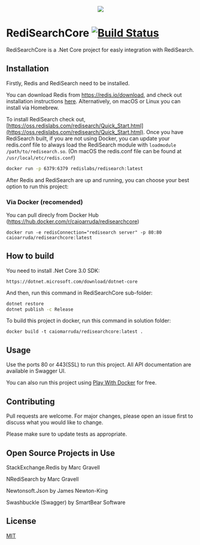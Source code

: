 <p align="center">
  <a href="https://github.com/caiomarruda/RediSearchCore">
    <img src="https://user-images.githubusercontent.com/7254083/67167919-8ac01980-f396-11e9-9477-955f82d3000d.png">
  </a>
</p>

# RediSearchCore [![Build Status](https://travis-ci.org/caiomarruda/RediSearchCore.svg?branch=master)](https://travis-ci.org/caiomarruda/RediSearchCore)

RediSearchCore is a .Net Core project for easly integration with RediSearch.


## Installation

Firstly, Redis and RediSearch need to be installed.

You can download Redis from https://redis.io/download, and check out
installation instructions
[here](https://github.com/antirez/redis#installing-redis). Alternatively, on
macOS or Linux you can install via Homebrew.

To install RediSearch check out,
[https://oss.redislabs.com/redisearch/Quick_Start.html](https://oss.redislabs.com/redisearch/Quick_Start.html).
Once you have RediSearch built, if you are not using Docker, you can update your
redis.conf file to always load the RediSearch module with
`loadmodule /path/to/redisearch.so`. (On macOS the redis.conf file can be found
at `/usr/local/etc/redis.conf`)

```bash
docker run -p 6379:6379 redislabs/redisearch:latest
```

After Redis and RediSearch are up and running, you can choose your best option to run this project:

### Via Docker (recomended)
You can pull direcly from Docker Hub (https://hub.docker.com/r/caioarruda/redisearchcore)
```docker
docker run -e redisConnection="redisearch server" -p 80:80 caioarruda/redisearchcore:latest
```

## How to build
You need to install .Net Core 3.0 SDK:
```url
https://dotnet.microsoft.com/download/dotnet-core
```

And then, run this command in RediSearchCore sub-folder:
```bash
dotnet restore
dotnet publish -c Release
```

To build this project in docker, run this command in solution folder:
```docker
docker build -t caiomarruda/redisearchcore:latest .
```


## Usage

Use the ports 80 or 443(SSL) to run this project. All API documentation are available in Swagger UI.

You can also run this project using [Play With Docker](https://labs.play-with-docker.com/) for free.


## Contributing
Pull requests are welcome. For major changes, please open an issue first to discuss what you would like to change.

Please make sure to update tests as appropriate.

## Open Source Projects in Use
StackExchange.Redis by Marc Gravell

NRediSearch by Marc Gravell

Newtonsoft.Json by James Newton-King

Swashbuckle (Swagger) by SmartBear Software

## License
[MIT](https://choosealicense.com/licenses/mit/)

